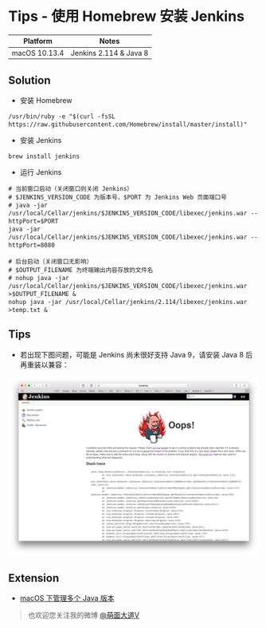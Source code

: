 # Tips - 使用 Homebrew 安装 Jenkins

| Platform | Notes |
|:-----:|:-----:|
| macOS 10.13.4 | Jenkins 2.114 & Java 8 |

## Solution

- 安装 Homebrew

```shell
/usr/bin/ruby -e "$(curl -fsSL https://raw.githubusercontent.com/Homebrew/install/master/install)"
```

- 安装 Jenkins

```shell
brew install jenkins
```

- 运行 Jenkins

```shell
# 当前窗口启动（关闭窗口则关闭 Jenkins）
# $JENKINS_VERSION_CODE 为版本号，$PORT 为 Jenkins Web 页面端口号
# java -jar /usr/local/Cellar/jenkins/$JENKINS_VERSION_CODE/libexec/jenkins.war --httpPort=$PORT
java -jar /usr/local/Cellar/jenkins/$JENKINS_VERSION_CODE/libexec/jenkins.war --httpPort=8080

# 后台启动（关闭窗口无影响）
# $OUTPUT_FILENAME 为终端输出内容存放的文件名
# nohup java -jar /usr/local/Cellar/jenkins/$JENKINS_VERSION_CODE/libexec/jenkins.war >$OUTPUT_FILENAME &
nohup java -jar /usr/local/Cellar/jenkins/2.114/libexec/jenkins.war >temp.txt &
```

## Tips

- 若出现下图问题，可能是 Jenkins 尚未很好支持 Java 9，请安装 Java 8 后再重装以兼容：

![Jenkins Oops!](1.png)

## Extension

- [macOS 下管理多个 Java 版本](../Java_Multiple_Versions)

> 也欢迎您关注我的微博 [@萌面大道V](http://weibo.com/375975847)
